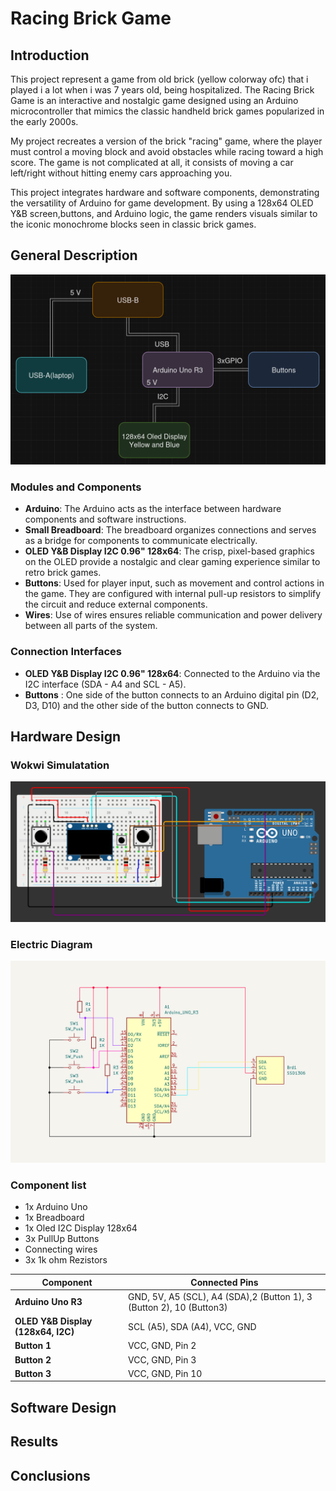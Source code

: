 # Racing Brick Game

## Introduction
This project represent a game from old brick (yellow colorway ofc) that i played i a lot when i was 7 years old, being hospitalized. 
The Racing Brick Game is an interactive and nostalgic game designed using an Arduino microcontroller that mimics the classic handheld brick games popularized in the early 2000s. 

My project recreates a version of the brick "racing" game, where the player must control a moving block and avoid obstacles while racing toward a high score. The game is not complicated at all, it consists of moving a car left/right without hitting enemy cars approaching you.

This project integrates hardware and software components, demonstrating the versatility of Arduino for game development. By using a 128x64 OLED Y&B screen,buttons, and Arduino logic, the game renders visuals similar to the iconic monochrome blocks seen in classic brick games.
## General Description
![img](./img/img1.png)
### Modules and Components
- **Arduino**: The Arduino acts as the interface between hardware components and software instructions.
- **Small Breadboard**: The breadboard organizes connections and serves as a bridge for components to communicate electrically.
- **OLED Y&B Display I2C 0.96" 128x64**: The crisp, pixel-based graphics on the OLED provide a nostalgic and clear gaming experience similar to retro brick games.
- **Buttons**: Used for player input, such as movement and control actions in the game. They are configured with internal pull-up resistors to simplify the circuit and reduce external components.
- **Wires**: Use of wires ensures reliable communication and power delivery between all parts of the system.

### Connection Interfaces
- **OLED Y&B Display I2C 0.96" 128x64**: Connected to the Arduino via the I2C interface (SDA - A4 and SCL - A5).
- **Buttons** : One side of the button connects to an Arduino digital pin (D2, D3, D10) and the other side of the button connects to GND.

## Hardware Design
### Wokwi Simulatation
![img](./img/img2.png)
### Electric Diagram
![img](./img/img3.PNG)
### Component list
- 1x Arduino Uno
- 1x Breadboard
- 1x Oled I2C Display 128x64
- 3x PullUp Buttons
- Connecting wires
- 3x 1k ohm Rezistors

| Component                | Connected Pins           |
|--------------------------|--------------------------|
| **Arduino Uno R3**        | GND, 5V, A5 (SCL), A4 (SDA),2 (Button 1), 3 (Button 2), 10 (Button3) |
| **OLED Y&B Display (128x64, I2C)**| SCL (A5), SDA (A4), VCC, GND |
| **Button 1**              | VCC, GND, Pin 2 |
| **Button 2**              | VCC, GND, Pin 3 |
| **Button 3**              | VCC, GND, Pin 10 |

## Software Design

## Results 

## Conclusions
